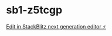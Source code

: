 # sb1-z5tcgp

[Edit in StackBlitz next generation editor ⚡️](https://stackblitz.com/~/github.com/saurav342/sb1-z5tcgp)
